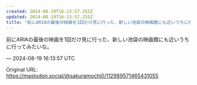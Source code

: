 ```yaml
---
created: 2024-08-19T16:13:57.255Z
updated: 2024-08-19T16:13:57.255Z
title: "前にARIAの最後の映画を1回だけ見に行った、新しい池袋の映画館にも近いうちに行ってみたいな。[...]"
---
```


<p>前にARIAの最後の映画を1回だけ見に行った、新しい池袋の映画館にも近いうちに行ってみたいな。</p>

&mdash; 2024-08-19 16:13:57 UTC

Original URL: https://mastodon.social/@sakuramochi0/112989571465431055
